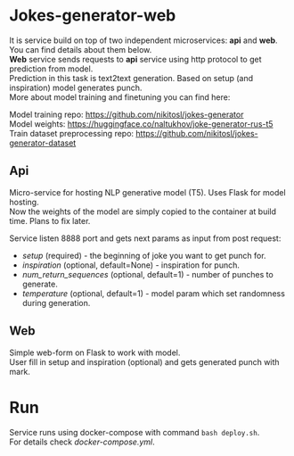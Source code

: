 # Jokes-generator-web
It is service build on top of two independent microservices: **api** and **web**. You can find details about them below.  
**Web** service sends requests to **api** service using http protocol to get prediction from model.    
Prediction in this task is text2text generation. Based on setup (and inspiration) model generates punch.  
More about model training and finetuning you can find here: 

Model training repo: https://github.com/nikitosl/jokes-generator  
Model weights: https://huggingface.co/naltukhov/joke-generator-rus-t5  
Train dataset preprocessing repo: https://github.com/nikitosl/jokes-generator-dataset  

## Api

Micro-service for hosting NLP generative model (T5). Uses Flask for model hosting.  
Now the weights of the model are simply copied to the container at build time. Plans to fix later.

Service listen 8888 port and gets next params as input from post request:
- _setup_ (required) - the beginning of joke you want to get punch for.
- _inspiration_ (optional, default=None) - inspiration for punch.
- _num_return_sequences_ (optional, default=1) - number of punches to generate.
- _temperature_ (optional, default=1) - model param which set randomness during generation.

## Web
Simple web-form on Flask to work with model.  
User fill in setup and inspiration (optional) and gets generated punch with mark.

# Run 
Service runs using docker-compose with command ```bash deploy.sh```.  
For details check _docker-compose.yml_.